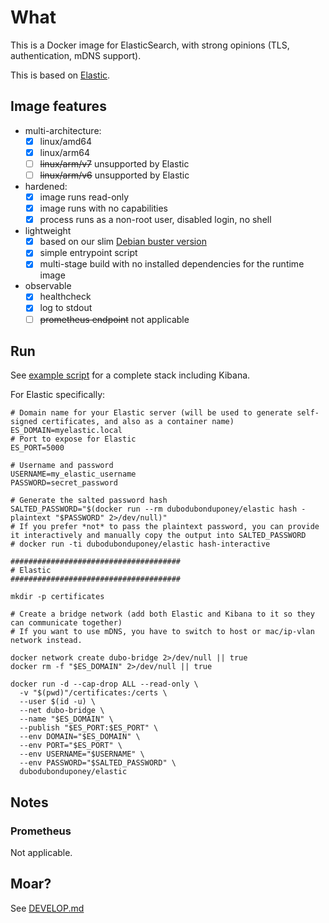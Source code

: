 # What

This is a Docker image for ElasticSearch, with strong opinions (TLS, authentication, mDNS support).

This is based on [Elastic](https://github.com/elastic/elasticsearch).

## Image features

 * multi-architecture:
    * [x] linux/amd64
    * [x] linux/arm64
    * [ ] ~~linux/arm/v7~~ unsupported by Elastic
    * [ ] ~~linux/arm/v6~~ unsupported by Elastic
 * hardened:
    * [x] image runs read-only
    * [x] image runs with no capabilities
    * [x] process runs as a non-root user, disabled login, no shell
 * lightweight
    * [x] based on our slim [Debian buster version](https://github.com/dubo-dubon-duponey/docker-debian)
    * [x] simple entrypoint script
    * [x] multi-stage build with no installed dependencies for the runtime image
 * observable
    * [x] healthcheck
    * [x] log to stdout
    * [ ] ~~prometheus endpoint~~ not applicable

## Run

See [example script](example/example.sh) for a complete stack including Kibana.

For Elastic specifically:

```
# Domain name for your Elastic server (will be used to generate self-signed certificates, and also as a container name)
ES_DOMAIN=myelastic.local
# Port to expose for Elastic
ES_PORT=5000

# Username and password
USERNAME=my_elastic_username
PASSWORD=secret_password

# Generate the salted password hash
SALTED_PASSWORD="$(docker run --rm dubodubonduponey/elastic hash -plaintext "$PASSWORD" 2>/dev/null)"
# If you prefer *not* to pass the plaintext password, you can provide it interactively and manually copy the output into SALTED_PASSWORD
# docker run -ti dubodubonduponey/elastic hash-interactive

######################################
# Elastic
######################################

mkdir -p certificates

# Create a bridge network (add both Elastic and Kibana to it so they can communicate together)
# If you want to use mDNS, you have to switch to host or mac/ip-vlan network instead.

docker network create dubo-bridge 2>/dev/null || true
docker rm -f "$ES_DOMAIN" 2>/dev/null || true

docker run -d --cap-drop ALL --read-only \
  -v "$(pwd)"/certificates:/certs \
  --user $(id -u) \
  --net dubo-bridge \
  --name "$ES_DOMAIN" \
  --publish "$ES_PORT:$ES_PORT" \
  --env DOMAIN="$ES_DOMAIN" \
  --env PORT="$ES_PORT" \
  --env USERNAME="$USERNAME" \
  --env PASSWORD="$SALTED_PASSWORD" \
  dubodubonduponey/elastic
```

## Notes

### Prometheus

Not applicable.

## Moar?

See [DEVELOP.md](DEVELOP.md)
